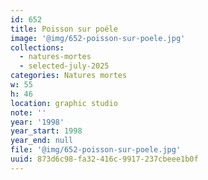 ```yaml
---
id: 652
title: Poisson sur poéle
image: '@img/652-poisson-sur-poele.jpg'
collections:
  - natures-mortes
  - selected-july-2025
categories: Natures mortes
w: 55
h: 46
location: graphic studio
note: ''
year: '1998'
year_start: 1998
year_end: null
file: '@img/652-poisson-sur-poele.jpg'
uuid: 873d6c98-fa32-416c-9917-237cbeee1b0f
---
```


